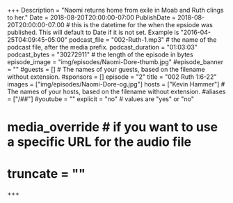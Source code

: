 +++
Description = "Naomi returns home from exile in Moab and Ruth clings to her."
Date = 2018-08-20T20:00:00-07:00
PublishDate = 2018-08-20T20:00:00-07:00 # this is the datetime for the when the epsiode was published. This will default to Date if it is not set. Example is "2016-04-25T04:09:45-05:00"
podcast_file = "002-Ruth-1.mp3" # the name of the podcast file, after the media prefix.
podcast_duration = "01:03:03"
podcast_bytes = "30272911" # the length of the episode in bytes
episode_image = "img/episodes/Naomi-Dore-thumb.jpg"
#episode_banner = ""
#guests = [] # The names of your guests, based on the filename without extension.
#sponsors = []
episode = "2"
title = "002 Ruth 1:6-22"
images = ["img/episodes/Naomi-Dore-og.jpg"]
hosts = ["Kevin Hammer"] # The names of your hosts, based on the filename without extension.
#aliases = ["/##"]
#youtube = ""
explicit = "no" # values are "yes" or "no"
# media_override # if you want to use a specific URL for the audio file
# truncate = ""
+++
